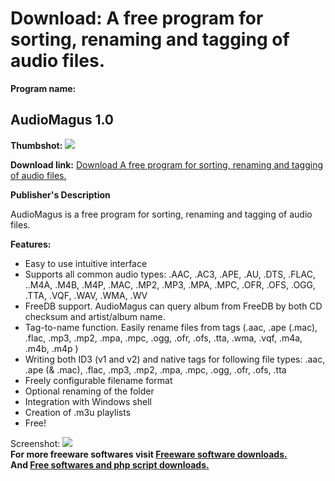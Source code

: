 # Download: A free program for sorting, renaming and tagging of audio files.

**Program name:**

## AudioMagus 1.0

  
**Thumbshot:** ![](http://www.freewarefiles.com/screenshot/audiomagus_md.gif)   
  
**Download link:** [Download A free program for sorting, renaming and tagging of audio files.](http://freesoftwares.boysofts.com/AudioMagus_program_23301.html)  
  


**Publisher's Description**  
  


AudioMagus is a free program for sorting, renaming and tagging of audio files. 

**Features:**

  * Easy to use intuitive interface 
  * Supports all common audio types: .AAC, .AC3, .APE, .AU, .DTS, .FLAC, ..M4A, .M4B, .M4P, .MAC, .MP2, .MP3, .MPA, .MPC, .OFR, .OFS, .OGG, .TTA, .VQF, .WAV, .WMA, .WV 
  * FreeDB support. AudioMagus can query album from FreeDB by both CD checksum and artist/album name. 
  * Tag-to-name function. Easily rename files from tags (.aac, .ape (.mac), .flac, .mp3, .mp2, .mpa, .mpc, .ogg, .ofr, .ofs, .tta, .wma, .vqf, .m4a, .m4b, .m4p ) 
  * Writing both ID3 (v1 and v2) and native tags for following file types: .aac, .ape (& .mac), .flac, .mp3, .mp2, .mpa, .mpc, .ogg, .ofr, .ofs, .tta 
  * Freely configurable filename format 
  * Optional renaming of the folder 
  * Integration with Windows shell 
  * Creation of .m3u playlists 
  * Free! 

  
  
Screenshot: ![](http://www.freewarefiles.com/screenshot/audiomagus.gif)   
**For more freeware softwares visit [Freeware software downloads.](http://freesoftwares.boysofts.com/)**   
**And [Free softwares and php script downloads.](http://www.boysofts.com/)**
